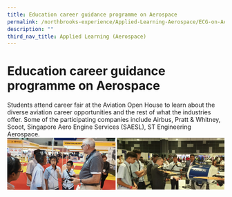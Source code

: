```yaml
---
title: Education career guidance programme on Aerospace
permalink: /northbrooks-experience/Applied-Learning-Aerospace/ECG-on-Aerospace/
description: ""
third_nav_title: Applied Learning (Aerospace)
---
```


Education career guidance programme on Aerospace
================================================

Students attend career fair at the Aviation Open House to learn about the diverse aviation career opportunities and the rest of what the industries offer. Some of the participating companies include Airbus, Pratt & Whitney, Scoot, Singapore Aero Engine Services (SAESL), ST Engineering Aerospace.
![](/images/EDU.png)